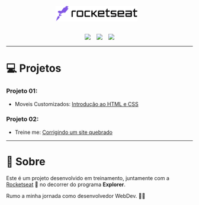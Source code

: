 
<div align="center">
<img width="220px" src="https://raw.githubusercontent.com/Rocketseat/awesome/master/assets/logo_rocketseat.png" alt="">&nbsp;&nbsp;&nbsp;
<img width="150px" src="https://www.rocketseat.com.br/_next/image?url=%2Fassets%2Flogos%2Fexplorer.svg&w=256&q=75"  alt="">
<br>
</br>
<p align="center">
<img src="https://img.shields.io/github/last-commit/ViniciusOliver-stack/Rocketseat-Explorer?style=for-the-badge"/>&nbsp;&nbsp;&nbsp;
<img src="https://img.shields.io/github/repo-size/ViniciusOliver-stack/Rocketseat-Explorer?style=for-the-badge"/>&nbsp;&nbsp;&nbsp;
<img src="https://img.shields.io/github/languages/count/ViniciusOliver-stack/Rocketseat-Explorer?style=for-the-badge"/>
</p>
</div>

---

# 💻 Projetos 
### Projeto 01:
-  Moveis Customizados: <a target="_blank" href="https://viniciusoliver-stack.github.io/Rocketseat-Explorer/projeto-01/">Introdução ao HTML e CSS</a>
### Projeto 02:
-  Treine me: <a target="_blank" href="https://viniciusoliver-stack.github.io/Rocketseat-Explorer/projeto-02/">Corrigindo um site quebrado</a>
---

# 📕 Sobre
<p>Este é um projeto desenvolvido em treinamento, juntamente com a 
<a  href="https://www.rocketseat.com.br">Rocketseat</a> 🚀
no decorrer do programa <b>Explorer</b>.

Rumo a minha jornada como desenvolvedor WebDev. 🚀💜
</p>
